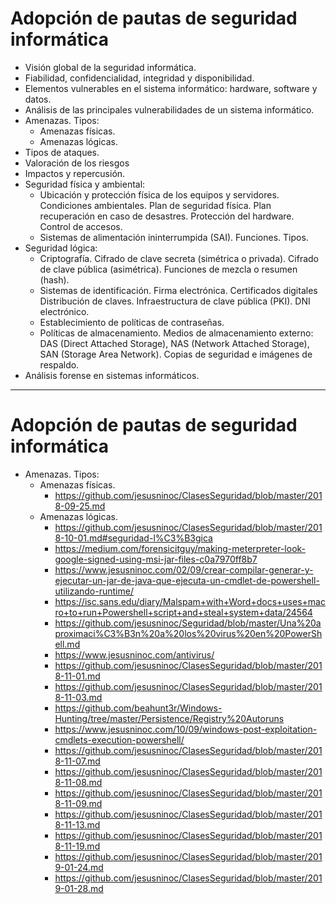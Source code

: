 # Adopción de pautas de seguridad informática
- Visión global de la seguridad informática. 
- Fiabilidad, confidencialidad, integridad y disponibilidad. 
- Elementos vulnerables en el sistema informático: hardware, software y datos.
- Análisis de las principales vulnerabilidades de un sistema informático.
- Amenazas. Tipos:
  - Amenazas físicas.
  - Amenazas lógicas.
- Tipos de ataques.
- Valoración de los riesgos
- Impactos y repercusión.
- Seguridad física y ambiental:
  - Ubicación y protección física de los equipos y servidores. Condiciones ambientales. Plan de seguridad física. Plan recuperación en caso de desastres. Protección del hardware. Control de accesos.
  - Sistemas de alimentación ininterrumpida (SAI). Funciones. Tipos.
- Seguridad lógica:
  - Criptografía. Cifrado de clave secreta (simétrica o privada). Cifrado de clave pública (asimétrica). Funciones de mezcla o resumen (hash).
  - Sistemas de identificación. Firma electrónica. Certificados digitales Distribución de claves. Infraestructura de clave pública (PKI). DNI electrónico.
  - Establecimiento de políticas de contraseñas.
  - Políticas de almacenamiento. Medios de almacenamiento externo: DAS (Direct Attached Storage), NAS (Network Attached Storage), SAN (Storage Area Network). Copias de seguridad e imágenes de respaldo.
- Análisis forense en sistemas informáticos.

-------------------

# Adopción de pautas de seguridad informática
- Amenazas. Tipos:
  - Amenazas físicas.
    - https://github.com/jesusninoc/ClasesSeguridad/blob/master/2018-09-25.md
  - Amenazas lógicas.
    - https://github.com/jesusninoc/ClasesSeguridad/blob/master/2018-10-01.md#seguridad-l%C3%B3gica
    - https://medium.com/forensicitguy/making-meterpreter-look-google-signed-using-msi-jar-files-c0a7970ff8b7
    - https://www.jesusninoc.com/02/09/crear-compilar-generar-y-ejecutar-un-jar-de-java-que-ejecuta-un-cmdlet-de-powershell-utilizando-runtime/
    - https://isc.sans.edu/diary/Malspam+with+Word+docs+uses+macro+to+run+Powershell+script+and+steal+system+data/24564
    - https://github.com/jesusninoc/Seguridad/blob/master/Una%20aproximaci%C3%B3n%20a%20los%20virus%20en%20PowerShell.md
    - https://www.jesusninoc.com/antivirus/
    - https://github.com/jesusninoc/ClasesSeguridad/blob/master/2018-11-01.md
    - https://github.com/jesusninoc/ClasesSeguridad/blob/master/2018-11-03.md
    - https://github.com/beahunt3r/Windows-Hunting/tree/master/Persistence/Registry%20Autoruns
    - https://www.jesusninoc.com/10/09/windows-post-exploitation-cmdlets-execution-powershell/
    - https://github.com/jesusninoc/ClasesSeguridad/blob/master/2018-11-07.md
    - https://github.com/jesusninoc/ClasesSeguridad/blob/master/2018-11-08.md
    - https://github.com/jesusninoc/ClasesSeguridad/blob/master/2018-11-09.md
    - https://github.com/jesusninoc/ClasesSeguridad/blob/master/2018-11-13.md
    - https://github.com/jesusninoc/ClasesSeguridad/blob/master/2018-11-19.md
    - https://github.com/jesusninoc/ClasesSeguridad/blob/master/2019-01-24.md
    - https://github.com/jesusninoc/ClasesSeguridad/blob/master/2019-01-28.md
